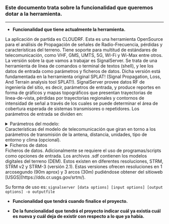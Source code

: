 ### Este documento trata sobre la funcionalidad que queremos dotar a la herramienta.
------

* __Funcionalidad que tiene actualmente la herramienta.__

La aplicación de partida es CLOUDRF. Esta es una herramienta OpenSource para el análisis de Propagación de señales de Radio-Frecuencia, pérdidas y características del terreno. Tiene soporte para multitud de estándares de telecomunicación, como VHF, GMS, UMTS, 5G, WI-Fi y Wi-Max entre otros.
La versión sobre la que vamos a trabajar es SignalServer. Se trata de una herramienta de línea de comandos o terminal de textos (shell), y lee los datos de entrada como parámetros y ficheros de datos. Dicha versión está fundamentada en la herramienta original SPLAT! (Signal Propagation, Loss, And Terrain analysis tool SPLAT!). 
SignalServer provee datos RF de ingeniería del sitio, es decir, parámetros de entrada, y produce reportes en forma de gráficos y mapas topográficos que presentan trayectorias de linea-de-vista, pérdidas por trayectorias regionales y contornos de intensidad de señal a través de los cuales se puede determinar el área de cobertura esperada de sistemas transmisores o repetidores. 
Los parámetros de entrada se dividen en: 

<details>
  
  <summary>Parámetros del modelo:</summary>
  
  ##### INPUT:
  
     * lat Tx Latitude (decimal degrees) -70/+70
     * lon Tx Longitude (decimal degrees) -180/+180
     * txh Tx Height (above ground)
     * rla (Optional) Rx Latitude for PPA (decimal degrees) -70/+70
     * rlo (Optional) Rx Longitude for PPA (decimal degrees) -180/+180
     * f Tx Frequency (MHz) 20MHz to 100GHz (LOS after 20GHz)
     * erp Tx Effective Radiated Power (Watts) including Tx+Rx gain
     * rxh Rx Height(s) (optional. Default=0.1)
     * rxg Rx gain dBi (optional for text report)
     * hp Horizontal Polarisation (default=vertical)
     * gc Random ground clutter (feet/meters)
     * m Metric units of measurement
     * te Terrain code 1-6 (optional)
     * terdic Terrain dielectric value 2-80 (optional)
     * tercon Terrain conductivity 0.01-0.0001 (optional)
     * cl Climate code 1-6 (optional)
     * rel Reliability for ITM model 50 to 99 (optional)
     * resample Resample Lidar input to specified resolution in meters (optional)
</details>
Características del modelo de telecomunicación que giran en torno a los parámetros de transmisión de la antena, distancia, unidades, tipo de entorno y clima (opcional).

<details>
  <summary>Ficheros de datos</summary>
 
  ##### DATA:
  
     * sdf Directory containing SRTM derived .sdf DEM tiles
     * lid ASCII grid tile (LIDAR) with dimensions and resolution defined in header
     * udt User defined point clutter as decimal co-ordinates: 'latitude,longitude,height'
     * clt MODIS 17-class wide area clutter in ASCII grid format
</details>
Ficheros de datos. Adicionalmente se requiere el uso de programas/scripts como opciones de entrada. Los archivos .sdf contienen los modelos digitales del terreno (DEM). Estos existen en diferentes resoluciones, STRM, STRM v2 y STRM-3 (versión 2.1). Estas versiones ofrecen resoluciones en 1 arcosegundo (90m aprox) y 3 arcos (30m) pudiéndose obtener del sitioweb [USGS](https://dds.cr.usgs.gov/srtm/).

Su forma de uso es:
`signalserver [data options] [input options] [output options] -o outputfile`

* __Funcionalidad que tendrá cuando finalice el proyecto.__

* __De la funcionalidad que tendrá el proyecto indicar cuál ya existía cuál es nueva y cuál deja de existir con respecto a lo que ya había.__
